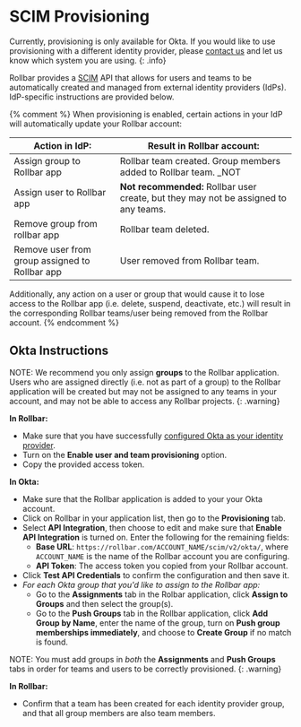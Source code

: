 # SCIM Provisioning

Currently, provisioning is only available for Okta.  If you would like to use provisioning with a different identity provider, please [contact us](mailto:support@rollbar.com) and let us know which system you are using.
{: .info}

Rollbar provides a [SCIM](https://en.wikipedia.org/wiki/System_for_Cross-domain_Identity_Management) API that allows for users and teams to be automatically created and managed from external identity providers (IdPs).  IdP-specific instructions are provided below.

{% comment %}
When provisioning is enabled, certain actions in your IdP will automatically update your Rollbar account:

| Action in IdP: | Result in Rollbar account: |
|----------------|----------------------------|
| Assign group to Rollbar app | Rollbar team created. Group members added to Rollbar team.  _NOT|
| Assign user to Rollbar app | **Not recommended:**  Rollbar user create, but they may not be assigned to any teams. |
| Remove group from rollbar app | Rollbar team deleted. |
| Remove user from group assigned to Rollbar app | User removed from  Rollbar team. |

Additionally, any action on a user or group that would cause it to lose access to the Rollbar app (i.e. delete, suspend, deactivate, etc.) will result in the corresponding Rollbar teams/user being removed from the Rollbar account.
{% endcomment %}
## Okta Instructions

NOTE: We recommend you only assign **groups** to the Rollbar application.  Users who are assigned directly (i.e. not as part of a group) to the Rollbar application will be created but may not be assigned to any teams in your account, and may not be able to access any Rollbar projects.
{: .warning}

**In Rollbar:**

* Make sure that you have successfully [configured Okta as your identity provider](../saml/#okta).
* Turn on the **Enable user and team provisioning** option.
* Copy the provided access token.

**In Okta:**

* Make sure that the Rollbar application is added to your your Okta account.
* Click on Rollbar in your application list, then go to the **Provisioning** tab.
* Select **API Integration**, then choose to edit and make sure that **Enable API Integration** is turned on.  Enter the following for the remaining fields:
  * **Base URL**: `https://rollbar.com/ACCOUNT_NAME/scim/v2/okta/`, where `ACCOUNT_NAME` is the name of the Rollbar account you are configuring.
  * **API Token**: The access token you copied from your Rollbar account.
* Click **Test API Credentials** to confirm the configuration and then save it.
* _For each Okta group that you'd like to assign to the Rollbar app:_
  * Go to the **Assignments** tab in the Rolbar application, click **Assign to Groups** and then select the group(s). 
  * Go to the **Push Groups** tab in the Rollbar application, click **Add Group by Name**, enter the name of the group, turn on **Push group memberships immediately**, and choose to **Create Group** if no match is found.

NOTE: You must add groups in _both_ the **Assignments** and **Push Groups** tabs in order for teams and users to be correctly provisioned. 
{: .warning}

**In Rollbar:**

* Confirm that a team has been created for each identity provider group, and that all group members are also team members.
